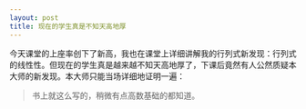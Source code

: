 ```yaml
---
layout: post
title: 现在的学生真是不知天高地厚
---
```


今天课堂的上座率创下了新高，我也在课堂上详细讲解我的行列式新发现：行列式的线性性。但现在的学生真是越来越不知天高地厚了，下课后竟然有人公然质疑本大师的新发现。本大师只能当场详细地证明一遍：

 > 书上就这么写的，稍微有点高数基础的都知道。
